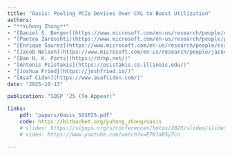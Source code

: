 ```yaml
---
title: "Oasis: Pooling PCIe Devices Over CXL to Boost Utilization"
authors:
- "**Yuhong Zhong**"
- "[Daniel S. Berger](https://www.microsoft.com/en-us/research/people/daberg/)"
- "[Pantea Zardoshti](https://www.microsoft.com/en-us/research/people/pzardoshti/)"
- "[Enrique Saurez](https://www.microsoft.com/en-us/research/people/esaurez/)"
- "[Jacob Nelson](https://www.microsoft.com/en-us/research/people/jacnels/)"
- "[Dan R. K. Ports](https://drkp.net/)"
- "[Antonis Psistakis](https://psistakis.cs.illinois.edu/)"
- "[Joshua Fried](https://joshfried.io/)"
- "[Asaf Cidon](https://www.asafcidon.com/)"
date: "2025-10-13"

publication: "SOSP '25 (To Appear)"

links:
    pdf: "papers/Oasis_SOSP25.pdf"
    code: https://bitbucket.org/yuhong_zhong/oasis
    # slides: https://sigops.org/s/conferences/hotos/2025/slides/slides321.pdf
    # video: https://www.youtube.com/watch?v=E7K1aRSy7co

---
```


